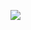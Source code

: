 <img src="https://img.shields.io/badge/HTML5-E34F26?style=flat-square&logo=HTML5&logoColor=white"/></a> <br>
